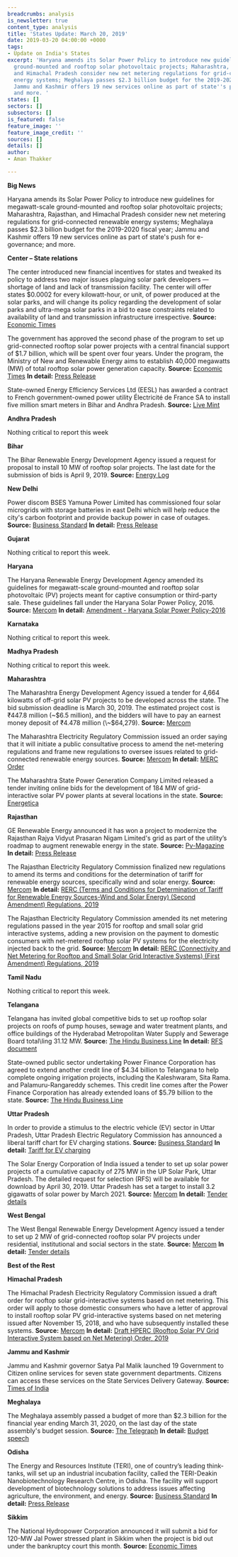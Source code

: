 ```yaml
---
breadcrumbs: analysis
is_newsletter: true
content_type: analysis
title: 'States Update: March 20, 2019'
date: 2019-03-20 04:00:00 +0000
tags:
- Update on India's States
excerpt: 'Haryana amends its Solar Power Policy to introduce new guidelines for megawatt-scale
  ground-mounted and rooftop solar photovoltaic projects; Maharashtra, Rajasthan,
  and Himachal Pradesh consider new net metering regulations for grid-connected renewable
  energy systems; Meghalaya passes $2.3 billion budget for the 2019-2020 fiscal year;
  Jammu and Kashmir offers 19 new services online as part of state''s push for e-governance;
  and more. '
states: []
sectors: []
subsectors: []
is_featured: false
feature_image: ''
feature_image_credit: ''
sources: []
details: []
author:
- Aman Thakker

---
```

**Big News**

Haryana amends its Solar Power Policy to introduce new guidelines for megawatt-scale ground-mounted and rooftop solar photovoltaic projects; Maharashtra, Rajasthan, and Himachal Pradesh consider new net metering regulations for grid-connected renewable energy systems; Meghalaya passes $2.3 billion budget for the 2019-2020 fiscal year; Jammu and Kashmir offers 19 new services online as part of state's push for e-governance; and more.

**Center – State relations**

The center introduced new financial incentives for states and tweaked its policy to address two major issues plaguing solar park developers — shortage of land and lack of transmission facility. The center will offer states $0.0002 for every kilowatt-hour, or unit, of power produced at the solar parks, and will change its policy regarding the development of solar parks and ultra-mega solar parks in a bid to ease constraints related to availability of land and transmission infrastructure irrespective. **Source:** [Economic Times](https://economictimes.indiatimes.com/industry/energy/states-to-get-sops-under-solar-park-scheme-2-0/articleshow/68348905.cms)

The government has approved the second phase of the program to set up grid-connected rooftop solar power projects with a central financial support of $1.7 billion, which will be spent over four years. Under the program, the Ministry of New and Renewable Energy aims to establish 40,000 megawatts (MW) of total rooftop solar power generation capacity. **Source:** [Economic Times](https://energy.economictimes.indiatimes.com/news/renewable/rooftop-solar-scheme-govt-approves-spending-rs-11814-crore-under-second-phase/68392290) **In detail:** [Press Release](http://www.pib.nic.in/Pressreleaseshare.aspx?PRID=1565282)

State-owned Energy Efficiency Services Ltd (EESL) has awarded a contract to French government-owned power utility Électricité de France SA to install five million smart meters in Bihar and Andhra Pradesh. **Source:** [Live Mint](https://www.livemint.com/industry/energy/france-edf-to-roll-out-smart-meters-in-bihar-and-andhra-pradesh-1552877936536.html)

**Andhra Pradesh**

Nothing critical to report this week

**Bihar**

The Bihar Renewable Energy Development Agency issued a request for proposal to install 10 MW of rooftop solar projects. The last date for the submission of bids is April 9, 2019. **Source:** [Energy Log](http://www.energy-log.in/bihar-announces-10mw-rooftop-solar-tender/)

**New Delhi**

Power discom BSES Yamuna Power Limited has commissioned four solar microgrids with storage batteries in east Delhi which will help reduce the city's carbon footprint and provide backup power in case of outages. **Source:** [Business Standard](https://www.business-standard.com/article/pti-stories/bypl-commissions-four-solar-microgrids-with-storage-batteries-in-east-delhi-119031200793_1.html) **In detail:** [Press Release](https://www.bsesdelhi.com/documents/73527/626545808/Micro_Solar_Grid_eng.pdf)

**Gujarat**

Nothing critical to report this week.

**Haryana**

The Haryana Renewable Energy Development Agency amended its guidelines for megawatt-scale ground-mounted and rooftop solar photovoltaic (PV) projects meant for captive consumption or third-party sale. These guidelines fall under the Haryana Solar Power Policy, 2016. **Source:** [Mercom](https://mercomindia.com/haryana-solar-policy-amended-waivers/) **In detail:** [Amendment - Haryana Solar Power Policy-2016](http://hareda.gov.in/writereaddata/news/hareda433526419.pdf)

**Karnataka**

Nothing critical to report this week.

**Madhya Pradesh**

Nothing critical to report this week.

**Maharashtra**

The Maharashtra Energy Development Agency issued a tender for 4,664 kilowatts of off-grid solar PV projects to be developed across the state. The bid submission deadline is March 30, 2019. The estimated project cost is ₹447.8 million (\~$6.5 million), and the bidders will have to pay an earnest money deposit of ₹4.478 million (\~$64,279). **Source:** [Mercom](https://mercomindia.com/maharashtra-ep-solar-tender-offgrid/)

The Maharashtra Electricity Regulatory Commission issued an order saying that it will initiate a public consultative process to amend the net-metering regulations and frame new regulations to oversee issues related to grid-connected renewable energy sources. **Source:** [Mercom](https://mercomindia.com/maharashtra-consult-public-net-metering/) **In detail:** [MERC Order](http://www.mercindia.org.in/pdf/Order%2058%2042/Order-20%20of%202019-07032019.pdf)

The Maharashtra State Power Generation Company Limited released a tender inviting online bids for the development of 184 MW of grid-interactive solar PV power plants at several locations in the state. **Source:** [Energetica](https://www.energetica-india.net/news/maharashtra-releases-tender-for-solar-projects-worth-184-mw-for-agricultural-feeders)

**Rajasthan**

GE Renewable Energy announced it has won a project to modernize the Rajasthan Rajya Vidyut Prasaran Nigam Limited's grid as part of the utility’s roadmap to augment renewable energy in the state. **Source:** [Pv-Magazine](https://www.pv-magazine-india.com/2019/03/15/smart-grid-management-in-rajasthan-will-be-indias-first/) **In detail:** [Press Release](https://www.genewsroom.com/press-releases/ge-modernize-rajasthan%E2%80%99s-transmission-grid-first-its-kind-advanced-grid-management)

The Rajasthan Electricity Regulatory Commission finalized new regulations to amend its terms and conditions for the determination of tariff for renewable energy sources, specifically wind and solar energy. **Source:** [Mercom](https://mercomindia.com/rajasthan-amends-regulations-to-determine-tariffs-for-solar-and-wind-projects/) **In detail:** [RERC (Terms and Conditions for Determination of Tariff for Renewable Energy Sources-Wind and Solar Energy) (Second Amendment) Regulations, 2019](http://rerc.rajasthan.gov.in/Orders/Order541.pdf)

The Rajasthan Electricity Regulatory Commission amended its net metering regulations passed in the year 2015 for rooftop and small solar grid interactive systems, adding a new provision on the payment to domestic consumers with net-metered rooftop solar PV systems for the electricity injected back to the grid. **Source:** [Mercom](https://mercomindia.com/rajasthan-amends-net-metering-rooftop-small-solar/) **In detail:** [RERC (Connectivity and Net Metering for Rooftop and Small Solar Grid Interactive Systems) (First Amendment) Regulations, 2019](http://rerc.rajasthan.gov.in/Orders/Order539.pdf)

**Tamil Nadu**

Nothing critical to report this week.

**Telangana**

Telangana has invited global competitive bids to set up rooftop solar projects on roofs of pump houses, sewage and water treatment plants, and office buildings of the Hyderabad Metropolitan Water Supply and Sewerage Board total\\ling 31.12 MW. **Source:** [The Hindu Business Line](https://www.thehindubusinessline.com/todays-paper/tp-others/tp-states/article26540022.ece) **In detail:** [RFS document](http://tsredco.telangana.gov.in/PDFs/TSREDCO_GCRT_HMWSSB_31_12MWp_RfS.pdf)

State-owned public sector undertaking Power Finance Corporation has agreed to extend another credit line of $4.34 billion to Telangana to help complete ongoing irrigation projects, including the Kaleshwaram, Sita Rama. and Palamuru-Rangareddy schemes. This credit line comes after the Power Finance Corporation has already extended loans of $5.79 billion to the state. **Source:** [The Hindu Business Line](https://www.thehindubusinessline.com/news/national/pfc-to-lend-30000-crore-to-telangana-irrigation-schemes/article26547182.ece)

**Uttar Pradesh**

In order to provide a stimulus to the electric vehicle (EV) sector in Uttar Pradesh, Uttar Pradesh Electric Regulatory Commission has announced a liberal tariff chart for EV charging stations. **Source:** [Business Standard](https://www.business-standard.com/article/economy-policy/up-energy-watchdog-announces-liberal-tariffs-for-electric-vehicle-charging-119030800601_1.html) **In detail:** [Tariff for EV charging](http://www.uperc.org/App_File/SM182019SuoMotoproceedingfordeterminationofTariffforElectricVehicleCharging-pdf38201915052PM.pdf)

The Solar Energy Corporation of India issued a tender to set up solar power projects of a cumulative capacity of 275 MW in the UP Solar Park, Uttar Pradesh. The detailed request for selection (RFS) will be available for download by April 30, 2019. Uttar Pradesh has set a target to install 3.2 gigawatts of solar power by March 2021. **Source:** [Mercom](https://mercomindia.com/seci-tender-275-mw-solar-projects-uttar-pradesh/) **In detail:** [Tender details](http://seci.co.in/show_whats_new.php?id=841)

**West Bengal**

The West Bengal Renewable Energy Development Agency issued a tender to set up 2 MW of grid-connected rooftop solar PV projects under residential, institutional and social sectors in the state. **Source:** [Mercom](https://mercomindia.com/west-bengal-install-2-mw-rooftop-solar-projects/) **In detail:** [Tender details](http://www.wbreda.org/wp-content/uploads/2019/02/NIeT-11.pdf)

**Best of the Rest**

**Himachal Pradesh**

The Himachal Pradesh Electricity Regulatory Commission issued a draft order for rooftop solar grid-interactive systems based on net metering. This order will apply to those domestic consumers who have a letter of approval to install rooftop solar PV grid-interactive systems based on net metering issued after November 15, 2018, and who have subsequently installed these systems. **Source:** [Mercom](https://mercomindia.com/himachal-draft-order-net-metering-rooftop-solar/) **In detail:** [Draft HPERC (Rooftop Solar PV Grid Interactive System based on Net Metering) Order, 2019](http://new1.hperc.org/File1/dordersolarpv19.pdf)

**Jammu and Kashmir**

Jammu and Kashmir governor Satya Pal Malik launched 19 Government to Citizen online services for seven state government departments. Citizens can access these services on the State Services Delivery Gateway. **Source:** [Times of India](https://timesofindia.indiatimes.com/india/jk-gov-launches-19-government-to-citizen-online-services/articleshowprint/68334986.cms)

**Meghalaya**

The Meghalaya assembly passed a budget of more than $2.3 billion for the financial year ending March 31, 2020, on the last day of the state assembly's budget session. **Source:** [The Telegraph](https://www.telegraphindia.com/states/north-east/meghalaya-passes-rs-16000cr-budget/cid/1686837) **In detail:** [Budget speech](http://meghalaya.gov.in/megcms/sites/default/files/documents/Budget%20Speech%202019-20.pdf)

**Odisha**

The Energy and Resources Institute (TERI), one of country’s leading think-tanks, will set up an industrial incubation facility, called the TERI-Deakin Nanobiotechnology Research Centre, in Odisha. The facility will support development of biotechnology solutions to address issues affecting agriculture, the environment, and energy. **Source:** [Business Standard](https://www.business-standard.com/article/economy-policy/teri-to-set-up-incubation-centre-in-odisha-for-biotech-solutions-119031300657_1.html) **In detail:** [Press Release](https://www.teriin.org/press-release/department-of-biotechnology-teri-nanobiotechnology-research)

**Sikkim**

The National Hydropower Corporation announced it will submit a bid for 120-MW Jal Power stressed plant in Sikkim when the project is bid out under the bankruptcy court this month. **Source:** [Economic Times](https://economictimes.indiatimes.com/industry/energy/power/nhpc-eyes-stressed-120-mw-jal-power-plant-in-sikkim/articleshow/68361793.cms)
